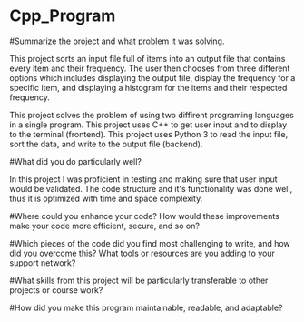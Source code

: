 # Cpp_Program

#Summarize the project and what problem it was solving.

This project sorts an input file full of items into an output 
file that contains every item and their frequency. The user then 
chooses from three different options which includes displaying the 
output file, display the frequency for a specific item, and displaying
a histogram for the items and their respected frequency.

This project solves the problem of using two diffirent programing
languages in a single program. This project uses C++ to get user input
and to display to the terminal (frontend). This project uses Python 3 to
read the input file, sort the data, and write to the output file (backend).

#What did you do particularly well?

In this project I was proficient in testing and making sure that user
input would be validated. The code structure and it's functionality was
done well, thus it is optimized with time and space complexity.

#Where could you enhance your code? How would these improvements make your code more efficient,
secure, and so on?


#Which pieces of the code did you find most challenging to write, and how did you overcome this?
What tools or resources are you adding to your support network?


#What skills from this project will be particularly transferable to other projects or course work?


#How did you make this program maintainable, readable, and adaptable?

